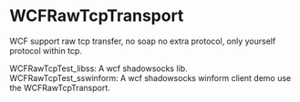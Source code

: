# WCFRawTcpTransport

WCF support raw tcp transfer, no soap no extra protocol, only yourself protocol within tcp.

WCFRawTcpTest_libss: A wcf shadowsocks lib.
WCFRawTcpTest_sswinform: A wcf shadowsocks winform client demo use the WCFRawTcpTransport. 
